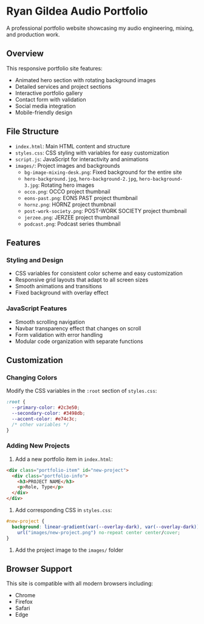 # Ryan Gildea Audio Portfolio

A professional portfolio website showcasing my audio engineering, mixing, and production work.

## Overview

This responsive portfolio site features:

- Animated hero section with rotating background images
- Detailed services and project sections
- Interactive portfolio gallery
- Contact form with validation
- Social media integration
- Mobile-friendly design

## File Structure

- `index.html`: Main HTML content and structure
- `styles.css`: CSS styling with variables for easy customization
- `script.js`: JavaScript for interactivity and animations
- `images/`: Project images and backgrounds
  - `bg-image-mixing-desk.png`: Fixed background for the entire site
  - `hero-background.jpg`, `hero-background-2.jpg`, `hero-background-3.jpg`: Rotating hero images
  - `occo.png`: OCCO project thumbnail
  - `eons-past.png`: EONS PAST project thumbnail
  - `hornz.png`: HORNZ project thumbnail
  - `post-work-society.png`: POST-WORK SOCIETY project thumbnail
  - `jerzee.png`: JERZEE project thumbnail
  - `podcast.png`: Podcast series thumbnail

## Features

### Styling and Design

- CSS variables for consistent color scheme and easy customization
- Responsive grid layouts that adapt to all screen sizes
- Smooth animations and transitions
- Fixed background with overlay effect

### JavaScript Features

- Smooth scrolling navigation
- Navbar transparency effect that changes on scroll
- Form validation with error handling
- Modular code organization with separate functions

## Customization

### Changing Colors

Modify the CSS variables in the `:root` section of `styles.css`:

```css
:root {
  --primary-color: #2c3e50;
  --secondary-color: #3498db;
  --accent-color: #e74c3c;
  /* other variables */
}
```

### Adding New Projects

1. Add a new portfolio item in `index.html`:

```html
<div class="portfolio-item" id="new-project">
  <div class="portfolio-info">
    <h3>PROJECT NAME</h3>
    <p>Role, Type</p>
  </div>
</div>
```

1. Add corresponding CSS in `styles.css`:

```css
#new-project {
  background: linear-gradient(var(--overlay-dark), var(--overlay-dark)),
    url("images/new-project.png") no-repeat center center/cover;
}
```

1. Add the project image to the `images/` folder

## Browser Support

This site is compatible with all modern browsers including:

- Chrome
- Firefox
- Safari
- Edge
